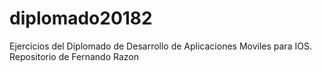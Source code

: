 # diplomado20182

Ejercicios del Diplomado de Desarrollo de Aplicaciones Moviles para IOS.
Repositorio de Fernando Razon

